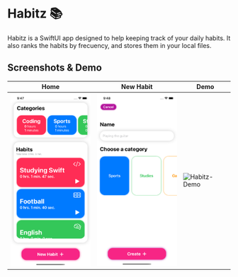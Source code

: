 # Habitz 📚
Habitz is a SwiftUI app designed to help keeping track of your daily habits. It also ranks the habits by frecuency, and stores them in your local files.

## Screenshots & Demo

| Home | New Habit | Demo
| --- | --- | --- |
| <img src="images/Image-Habitz-Home.png" alt="Habitz-Home" width="200" /> | <img src="images/Image-Habitz-NewHabit.png" alt="Habitz-NewHabit" width="200" /> | <img src="images/gifs/Gif-Habitz-Demo.gif" alt="Habitz-Demo" width="200" /> |
